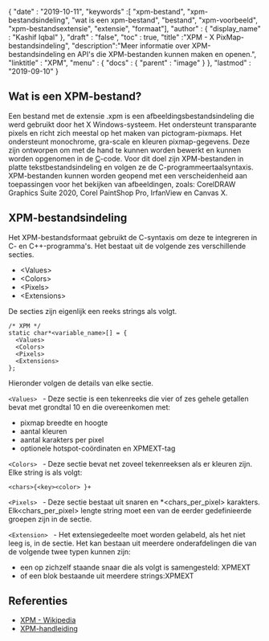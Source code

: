 {
  "date" : "2019-10-11",
  "keywords" :[ "xpm-bestand", "xpm-bestandsindeling", "wat is een xpm-bestand", "bestand", "xpm-voorbeeld", "xpm-bestandsextensie", "extensie", "formaat"],
  "author" : {
    "display_name" : "Kashif Iqbal"
},
  "draft" : "false",
  "toc" : true,
  "title" :"XPM - X PixMap-bestandsindeling",
  "description":"Meer informatie over XPM-bestandsindeling en API's die XPM-bestanden kunnen maken en openen.",
  "linktitle" : "XPM",
  "menu" : {
    "docs" : {
      "parent" : "image"
}
},
  "lastmod" : "2019-09-10"
}

## Wat is een XPM-bestand?

Een bestand met de extensie .xpm is een afbeeldingsbestandsindeling die werd gebruikt door het X Windows-systeem. Het ondersteunt transparante pixels en richt zich meestal op het maken van pictogram-pixmaps. Het ondersteunt monochrome, gra-scale en kleuren pixmap-gegevens. Deze zijn ontworpen om met de hand te kunnen worden bewerkt en kunnen worden opgenomen in de [C](/nl/programming/c/)-code. Voor dit doel zijn XPM-bestanden in platte tekstbestandsindeling en volgen ze de C-programmeertaalsyntaxis. XPM-bestanden kunnen worden geopend met een verscheidenheid aan toepassingen voor het bekijken van afbeeldingen, zoals:
CorelDRAW Graphics Suite 2020, Corel PaintShop Pro, IrfanView en Canvas X.

## XPM-bestandsindeling

Het XPM-bestandsformaat gebruikt de C-syntaxis om deze te integreren in C- en C++-programma's. Het bestaat uit de volgende zes verschillende secties.

* \<Values>
* \<Colors>
* \<Pixels>
* \<Extensions>

De secties zijn eigenlijk een reeks strings als volgt.

```
/* XPM */
static char*<variable_name>[] = {
  <Values>
  <Colors>
  <Pixels>
  <Extensions>
};
```
Hieronder volgen de details van elke sectie.

`<Values> ` - Deze sectie is een tekenreeks die vier of zes gehele getallen bevat met grondtal 10 en die overeenkomen met:

* pixmap breedte en hoogte
* aantal kleuren
* aantal karakters per pixel
* optionele hotspot-coördinaten en XPMEXT-tag

`<Colors> ` - Deze sectie bevat net zoveel tekenreeksen als er kleuren zijn. Elke string is als volgt:

```
<chars>{<key><color> }+
```
`<Pixels> ` - Deze sectie bestaat uit<height> snaren en<width> \*<chars_per_pixel> karakters. Elk<chars_per_pixel> lengte string moet een van de eerder gedefinieerde groepen zijn in de<Colors> sectie.

`<Extension> ` - Het extensiegedeelte moet worden gelabeld, als het niet leeg is, in de<Values> sectie. Het kan bestaan uit meerdere<Extension> onderafdelingen die van de volgende twee typen kunnen zijn:

* een op zichzelf staande snaar die als volgt is samengesteld: XPMEXT<extension-name><extension-data>
* of een blok bestaande uit meerdere strings:XPMEXT<extension-name><related extension-data composed of several strings>

## Referenties

* [XPM - Wikipedia](https://en.wikipedia.org/wiki/X_PixMap)
* [XPM-handleiding](http://www.xfree86.org/current/xpm.pdf)

